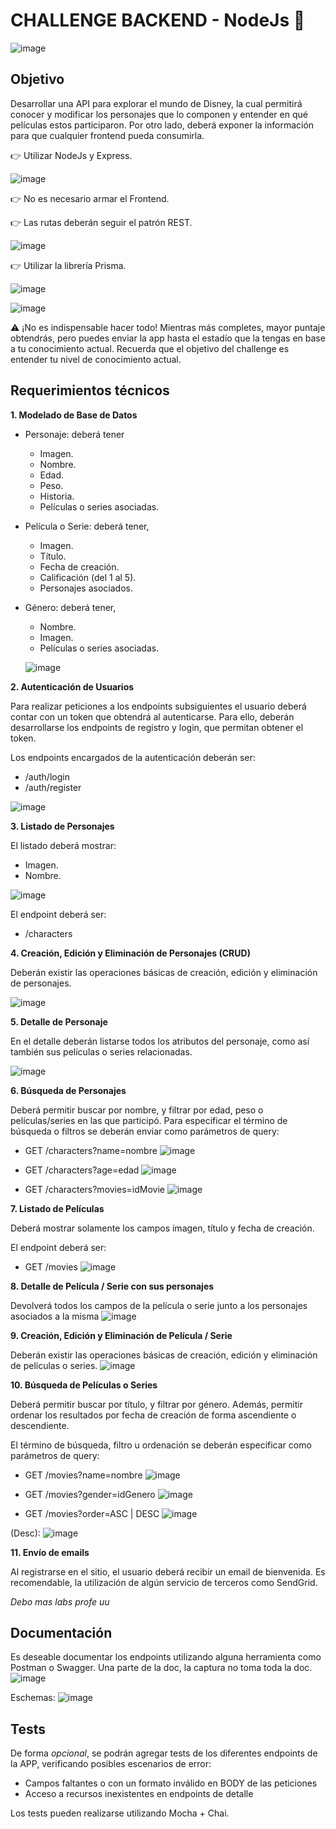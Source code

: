 # CHALLENGE BACKEND - NodeJs 🚀
![image](https://user-images.githubusercontent.com/51338520/204173943-ed57fad8-f1c4-4a57-b5f3-57e5eb315f45.png)


## Objetivo

Desarrollar una API para explorar el mundo de Disney, la cual permitirá conocer y modificar los personajes que lo componen y entender en qué películas estos participaron. Por otro lado, deberá exponer la información para que cualquier frontend pueda consumirla.

👉 Utilizar NodeJs y Express.

![image](https://user-images.githubusercontent.com/51338520/204174620-5a0384a6-ce11-4d95-8c11-f0643f19e1d9.png)

👉 No es necesario armar el Frontend.

👉 Las rutas deberán seguir el patrón REST.

![image](https://user-images.githubusercontent.com/51338520/204174806-4ac83909-910a-40ad-be69-87afbdce1415.png)

👉 Utilizar la librería Prisma.

![image](https://user-images.githubusercontent.com/51338520/204174699-44233dc3-cb21-4d29-b2ff-fa762686dac2.png)


![image](https://user-images.githubusercontent.com/51338520/204174765-749f55ee-86e0-4b4a-897c-25c95e02740d.png)



⚠️ ¡No es indispensable hacer todo!
Mientras más completes, mayor puntaje obtendrás, pero puedes enviar la app hasta el estadío que la tengas en base a tu conocimiento actual. Recuerda que el objetivo del challenge es entender tu nivel de conocimiento actual.

## Requerimientos técnicos

**1. Modelado de Base de Datos**

- Personaje: deberá tener
  - Imagen.
  - Nombre.
  - Edad.
  - Peso.
  - Historia.
  - Películas o series asociadas.
- Película o Serie: deberá tener,
  - Imagen.
  - Título.
  - Fecha de creación.
  - Calificación (del 1 al 5).
  - Personajes asociados.
- Género: deberá tener,
  - Nombre.
  - Imagen.
  - Películas o series asociadas.
  
  ![image](https://user-images.githubusercontent.com/51338520/204174856-f4d5b71d-0529-44e1-b43e-40a0881a14ee.png)


**2. Autenticación de Usuarios**

Para realizar peticiones a los endpoints subsiguientes el usuario deberá contar con un token que obtendrá al autenticarse. Para ello, deberán desarrollarse los endpoints de registro y login, que permitan obtener el token.

Los endpoints encargados de la autenticación deberán ser:

- /auth/login
- /auth/register

![image](https://user-images.githubusercontent.com/51338520/204174932-5a3a4812-bd9c-4c8a-a84d-399ac0d31b98.png)



**3. Listado de Personajes**

El listado deberá mostrar:

- Imagen.
- Nombre.

![image](https://user-images.githubusercontent.com/51338520/204174006-3b5013fc-4fe0-44b0-8bf2-c2143533441c.png)

El endpoint deberá ser:

- /characters

**4. Creación, Edición y Eliminación de Personajes (CRUD)**

Deberán existir las operaciones básicas de creación, edición y eliminación de personajes.

![image](https://user-images.githubusercontent.com/51338520/204174087-ee849c6a-86f7-45c6-9ccc-e9c1567146ed.png)

**5. Detalle de Personaje**

En el detalle deberán listarse todos los atributos del personaje, como así también sus películas o series relacionadas.

![image](https://user-images.githubusercontent.com/51338520/204174113-49d9daa1-a625-4109-abb3-4282637bee1f.png)

**6. Búsqueda de Personajes**

Deberá permitir buscar por nombre, y filtrar por edad, peso o películas/series en las que participó. Para especificar el término de búsqueda o filtros se deberán enviar como parámetros de query:

- GET /characters?name=nombre
![image](https://user-images.githubusercontent.com/51338520/204174130-74ebbc4d-a0bf-444f-a0c3-a1dd1287803a.png)

- GET /characters?age=edad
![image](https://user-images.githubusercontent.com/51338520/204174142-2f17c460-41d2-4b7a-b227-9b55966c2241.png)

- GET /characters?movies=idMovie
![image](https://user-images.githubusercontent.com/51338520/204174155-164c5e13-829e-446a-b21b-80ae5b614370.png)


**7. Listado de Películas**

Deberá mostrar solamente los campos imagen, título y fecha de creación.

El endpoint deberá ser:

- GET /movies
![image](https://user-images.githubusercontent.com/51338520/204174209-b0922a73-a2ec-458d-a1a0-9a5e5fbcee15.png)


**8. Detalle de Película / Serie con sus personajes**

Devolverá todos los campos de la película o serie junto a los personajes asociados a la misma
![image](https://user-images.githubusercontent.com/51338520/204174224-dde5c8d6-1b88-43c1-ba8d-78d4367cae71.png)

**9. Creación, Edición y Eliminación de Película / Serie**

Deberán existir las operaciones básicas de creación, edición y eliminación de películas o series.
![image](https://user-images.githubusercontent.com/51338520/204174286-45565eaf-70b2-4499-bfa9-e007dc806d48.png)


**10. Búsqueda de Películas o Series**

Deberá permitir buscar por título, y filtrar por género. Además, permitir ordenar los resultados por fecha de creación de forma ascendiente o descendiente.

El término de búsqueda, filtro u ordenación se deberán especificar como parámetros de query:

- GET /movies?name=nombre
![image](https://user-images.githubusercontent.com/51338520/204174333-af48af01-107e-49c1-8312-97d7650c68ee.png)

- GET /movies?gender=idGenero
![image](https://user-images.githubusercontent.com/51338520/204174345-77ee127d-7dd7-4e73-9ba2-c69c273ea2a7.png)

- GET /movies?order=ASC | DESC
![image](https://user-images.githubusercontent.com/51338520/204174355-84bf61cb-7907-4a65-ac93-a0a071dee12e.png)

(Desc):
![image](https://user-images.githubusercontent.com/51338520/204174374-e428a0c2-b99f-421d-b32a-bfbe239b1cfd.png)


**11. Envío de emails**

Al registrarse en el sitio, el usuario deberá recibir un email de bienvenida. Es recomendable, la utilización de algún servicio de terceros como SendGrid.

*Debo mas labs profe uu*

## Documentación

Es deseable documentar los endpoints utilizando alguna herramienta como Postman o Swagger.
Una parte de la doc, la captura no toma toda la doc.
![image](https://user-images.githubusercontent.com/51338520/204174453-280436cb-c86e-4cbd-8f8b-c11606593cee.png)

Eschemas:
![image](https://user-images.githubusercontent.com/51338520/204174506-012e3a16-0904-4905-9ac6-fb4857d657be.png)


## Tests

De forma *opcional*, se podrán agregar tests de los diferentes endpoints de la APP, verificando posibles escenarios de error:

- Campos faltantes o con un formato inválido en BODY de las peticiones
- Acceso a recursos inexistentes en endpoints de detalle

Los tests pueden realizarse utilizando Mocha + Chai.
